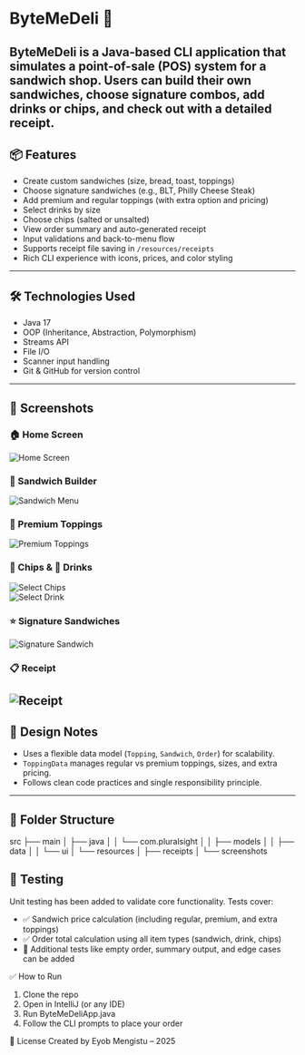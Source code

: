# ByteMeDeli 🥪
ByteMeDeli is a Java-based CLI application that simulates a point-of-sale (POS) system for a sandwich shop. Users can build their own sandwiches, choose signature combos, add drinks or chips, and check out with a detailed receipt.
---
## 📦 Features
+ Create custom sandwiches (size, bread, toast, toppings)
+ Choose signature sandwiches (e.g., BLT, Philly Cheese Steak)
+ Add premium and regular toppings (with extra option and pricing)
+ Select drinks by size
+ Choose chips (salted or unsalted)
+ View order summary and auto-generated receipt
+ Input validations and back-to-menu flow
+ Supports receipt file saving in `/resources/receipts`
+ Rich CLI experience with icons, prices, and color styling
---
## 🛠 Technologies Used
+ Java 17
+ OOP (Inheritance, Abstraction, Polymorphism)
+ Streams API
+ File I/O
+ Scanner input handling
+ Git & GitHub for version control
---
## 📸 Screenshots
### 🏠 Home Screen
![Home Screen](src/main/resources/screenshots/Home_screen.png)
### 🥖 Sandwich Builder
![Sandwich Menu](src/main/resources/screenshots/menu.png)
### 🧀 Premium Toppings
![Premium Toppings](src/main/resources/screenshots/premium_topping.png)
### 🍟 Chips & 🥤 Drinks
![Select Chips](src/main/resources/screenshots/select_chips.png)  
![Select Drink](src/main/resources/screenshots/select_drink.png)
### ⭐ Signature Sandwiches
![Signature Sandwich](src/main/resources/screenshots/signature_sandwich.png)
### 📋 Receipt
![Receipt](src/main/resources/screenshots/receipt.png)
---
## 🧠 Design Notes
+ Uses a flexible data model (`Topping`, `Sandwich`, `Order`) for scalability.
+ `ToppingData` manages regular vs premium toppings, sizes, and extra pricing.
+ Follows clean code practices and single responsibility principle.
---
## 📁 Folder Structure
src
├── main
│   ├── java
│   │   └── com.pluralsight
│   │       ├── models
│   │       ├── data
│   │       └── ui
│   └── resources
│       ├── receipts
│       └── screenshots

## 🧪 Testing
Unit testing has been added to validate core functionality. Tests cover:
+ ✅ Sandwich price calculation (including regular, premium, and extra toppings)
+ ✅ Order total calculation using all item types (sandwich, drink, chips)
+ 🚧 Additional tests like empty order, summary output, and edge cases can be added
  
✅ How to Run
1. Clone the repo
2. Open in IntelliJ (or any IDE)
3. Run ByteMeDeliApp.java
4. Follow the CLI prompts to place your order

🧾 License
Created by Eyob Mengistu – 2025

